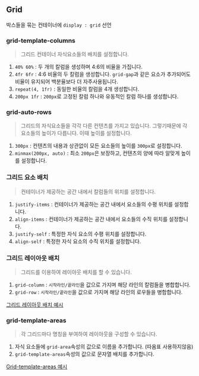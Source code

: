 ## Grid
박스들을 묶는 컨테이너에 `display : grid` 선언

### grid-template-columns
>그리드 컨테이너 자식요소들의 배치를 설정합니다.
1. `40% 60%` : 두 개의 칼럼을 생성하며 4:6의 비율을 가집니다.
2. `4fr 6fr` : 4:6 비율의 두 칼럼을 생성합니다. `grid-gap`과 같은 요소가 추가되어도 비율이 유지되어 백분율보다 더 자주사용됩니다.
3. `repeat(4, 1fr)` : 동일한 비율의 칼럼을 4개 생성합니다.
4. `200px 1fr` : `200px`로 고정된 칼럼 하나와 유동적인 칼럼 하나를 생성합니다.

### grid-auto-rows
>그리드의 자식요소들을 각각 다른 컨텐츠를 가지고 있습니다. 그렇기때문에 각 요소들의 높이가 다릅니다. 이때 높이를 설정합니다.
1. `300px` : 컨텐츠의 내용과 상관없이 모든 요소들의 높이를 `300px`로 설정합니다.
2. `minmax(200px, auto)` : 최소 `200px`은 보장하고, 컨텐츠의 양에 따라 알맞게 높이를 설정합니다.

### 그리드 요소 배치
> 컨테이너가 제공하는 공간 내에서 칼럼들의 위치를 설정합니다.
1. `justify-items` : 컨테이너가 제공하는 공간 내에서 요소들의 수평 위치를 설정합니다.
2. `align-items` : 컨테이너가 제공하는 공간 내에서 요소들의 수직 위치를 설정합니다.
3. `justify-self` : 특정한 자식 요소의 수평 위치를 설정합니다.
4. `align-self` : 특정한 자식 요소의 수직 위치를 설정합니다.

### 그리드 레이아웃 배치
> 그리드를 이용하여 레이아웃 배치를 할 수 있습니다.
1. `grid-column` : `시작라인/끝라인`을 값으로 가지며 해당 라인의 칼럼들을 병합합니다.
2. `grid-row` : `시작라인/끝라인`을 값으로 가지며 해당 라인의 로우들을 병합합니다.

[그리드 레이아웃 배치 예시](https://codepen.io/Junseongpark/pen/OJRrvXW?editors=1100)

### grid-template-areas
> 각 그리드마다 명칭을 부여하여 레이아웃을 구성할 수 있습니다.
1. 자식 요소들에 `grid-area`속성의 값으로 이름을 추가합니다. (따옴표 사용하지않음)
2. `grid-template-areas`속성의 값으로 문자열 배치를 추가합니다.

[Grid-template-areas 예시](https://codepen.io/Junseongpark/pen/bzLQJg?editors=1100)